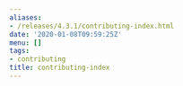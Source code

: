 ```yaml
---
aliases:
- /releases/4.3.1/contributing-index.html
date: '2020-01-08T09:59:25Z'
menu: []
tags:
- contributing
title: contributing-index
---
```


